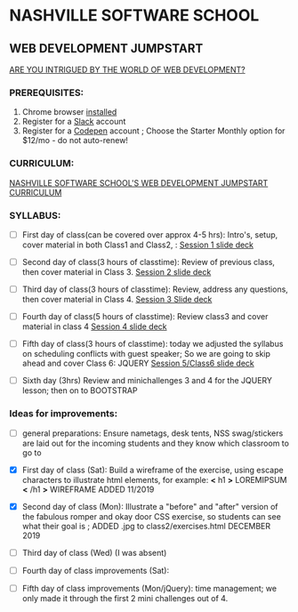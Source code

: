 # NASHVILLE SOFTWARE SCHOOL
## WEB DEVELOPMENT JUMPSTART
[ARE YOU INTRIGUED BY THE WORLD OF WEB DEVELOPMENT? ](http://nashvillesoftwareschool.com/programs/web-development-jumpstart)


### PREREQUISITES:
1. Chrome browser [installed](https://support.google.com/chrome/answer/95346?co=GENIE.Platform%3DDesktop&hl=en)
2. Register for a [Slack](https://slack.com/) account
3. Register for a [Codepen](www.codepen.io) account ; Choose the Starter Monthly option for $12/mo - do not auto-renew!



### CURRICULUM:
[NASHVILLE SOFTWARE SCHOOL'S WEB DEVELOPMENT JUMPSTART CURRICULUM](https://bb4cc51ae6ce4c0c92c888444854dd4c.codepen.website/)


### SYLLABUS:

- [ ] First day of class(can be covered over approx 4-5 hrs):   Intro's, setup, cover material in both Class1 and Class2,  :
    [Session 1 slide deck](https://docs.google.com/presentation/d/1o7Dm4JWRSDLV-EpCkuxY1S3vfdwHwEZ_gfviVkfST40/edit#slide=id.g3ebffc7b5f_2_50)

- [ ] Second day of class(3 hours of classtime):  Review of previous class, then cover material in Class 3.
    [Session 2 slide deck](https://docs.google.com/presentation/d/1wyMS9tT9Nu1HMuSvixX9Xcy3xQid8lDLSKu83VLPaUA/edit#slide=id.g3fa6e86bed_2_151)

- [ ] Third day of class(3 hours of classtime): Review, address any questions, then cover material in Class 4.
    [Session 3 Slide deck](https://docs.google.com/presentation/d/1EaqO0sw5iv25P91sj6DD6dhhzPCQdi7GWDd4avTyCVQ/edit#slide=id.g545954d854_0_0)

- [ ] Fourth day of class(5 hours of classtime): Review class3 and cover material in class 4
    [Session 4 slide deck](https://docs.google.com/presentation/d/1_k_xV3-935OHNSmCL20vI1MLr3OeXrXzCx8_fP_NFTU/edit?usp=sharing)

- [ ] Fifth day of class(3 hours of classtime):  today we adjusted the syllabus on scheduling conflicts with guest speaker;  So we are going to skip ahead and cover Class 6:  JQUERY
    [Session 5/Class6 slide deck](https://docs.google.com/presentation/d/1s0t3pm3Eb__v3hQwAE8OcOI6z9oOcXlnsHPjR_Ed1EU/edit?usp=sharing)
 - [ ] Sixth day (3hrs) Review and minichallenges 3 and 4 for the JQUERY lesson; then on to BOOTSTRAP


### Ideas for improvements:
- [ ] general preparations:  Ensure nametags, desk tents, NSS swag/stickers are laid out for the incoming students and they know which classroom to go to

- [x] First day of class (Sat):  Build a wireframe of the exercise, using escape characters to illustrate html elements, for example:  **&lt;** h1 **&gt;** LOREMIPSUM **&lt;** /h1 **&gt;**    WIREFRAME ADDED 11/2019

- [x] Second day of class (Mon):  Illustrate a "before" and "after" version of the fabulous romper and okay door CSS exercise, so students can see what their goal is ;  ADDED .jpg to class2/exercises.html DECEMBER 2019

- [ ] Third day of class (Wed) (I was absent)

- [ ] Fourth day of class improvements (Sat):

- [ ] Fifth day of class improvements (Mon/jQuery): time management; we only made it through the first 2 mini challenges out of 4.

